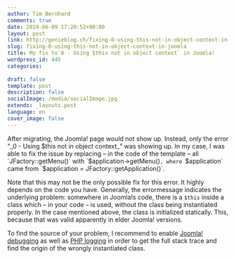 ```yaml
---
author: Tim Bernhard
comments: true
date: 2019-06-09 17:20:52+00:00
layout: post
link: http://genieblog.ch/fixing-0-using-this-not-in-object-context-in-joomla/
slug: fixing-0-using-this-not-in-object-context-in-joomla
title: My fix to`0 - Using $this not in object context` in Joomla!
wordpress_id: 445
categories:
  
draft: false
template: post
description: false
socialImage: /media/socialImage.jpg
extends: _layouts.post
language: en
cover_image: false
---
```





After migrating, the Joomla! page would not show up. Instead, only the error "_0 - Using $this not in object context_" was showing up. In my case, I was able to fix the issue by replacing – in the code of the template – all `JFactory::getMenu()` with `$application->getMenu()`, where `$application` came from `$application = JFactory::getApplication()`.







Note that this may not be the only possible fix for this error. It highly depends on the code you have. Generally, the errormessage indicates the underlying problem: somewhere in Joomla!s code, there is a `$this` inside a class which – in your code – is used, without the class being instantiated properly. In the case mentioned above, the class is initialized statically. This, because that was valid apparently in elder Joomla! versions. 







To find the source of your problem, I recommend to enable [Joomla! debugging](https://docs.joomla.org/How_to_debug_your_code#Joomla_Logging) as well as [PHP logging](https://stackoverflow.com/questions/845021/how-can-i-get-useful-error-messages-in-php) in order to get the full stack trace and find the origin of the wrongly instantiated class. 



